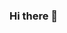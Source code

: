 ### Hi there 👋

<!--
**HorribleVoice/HorribleVoice** is a ✨ _special_ ✨ repository because its `README.md` (this file) appears on your GitHub profile.

-   This is my first Project Making a calculator
- 🔭 I’m currently working on Making calculator
- 🌱 I’m currently learning Python and Java
- 👯 I’m looking to collaborate on ...
- 🤔 I’m looking for help with Programming
